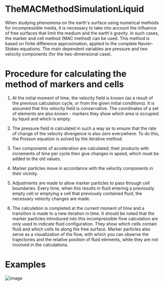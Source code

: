 # TheMACMethodSimulationLiquid
When studying phenomena on the earth's surface using numerical methods for incompressible media, it is necessary to take into account the influence of free surfaces that limit the medium and the earth's gravity. In such cases, the marker and cell method (MAC method) can be used. This method is based on finite difference approximation,
applied to the complete Navier-Stokes equations. The main dependent variables are pressure and two velocity components (for the two-dimensional case).

# Procedure for calculating the method of markers and cells

1. At the initial moment of time, the velocity field is known (as a result of the previous calculation cycle, or from the given initial conditions). It is assumed that this velocity field is conservative. The coordinates of a set of elements are also known - markers they show which area is occupied by liquid and which is empty.

2. The pressure field is calculated in such a way as to ensure that the rate of change of the velocity divergence is also zero everywhere. To do this, the Poisson equation is solved by the iterative method.

3. Two components of acceleration are calculated; their products with increments of time per cycle then give changes in speed, which must be added to the old values.

4. Marker particles move in accordance with the velocity components in their vicinity.

5. Adjustments are made to allow marker particles to pass through cell boundaries. Every time, when this results in fluid entering a previously empty cell or emptying a cell that previously contained fluid, the necessary velocity changes are made.

6. The calculation is completed at the current moment of time and a transition is made to a new iteration in time. It should be noted that the marker particles introduced into this incompressible flow calculation are only used to indicate fluid configuration. They show which cells contain fluid and which cells lie along the free surface. Marker particles also serve as a visualization of the flow, with which you can observe the trajectories and the relative position of fluid elements, while they are not involved in the calculations.

# Examples
![image](https://github.com/Andr0ni/TheMACMethodSimulationLiquid/blob/main/Example.gif) 
